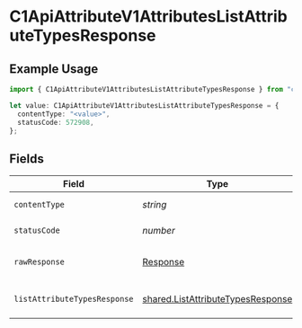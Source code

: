 # C1ApiAttributeV1AttributesListAttributeTypesResponse

## Example Usage

```typescript
import { C1ApiAttributeV1AttributesListAttributeTypesResponse } from "conductorone-sdk-typescript/sdk/models/operations";

let value: C1ApiAttributeV1AttributesListAttributeTypesResponse = {
  contentType: "<value>",
  statusCode: 572908,
};
```

## Fields

| Field                                                                                         | Type                                                                                          | Required                                                                                      | Description                                                                                   |
| --------------------------------------------------------------------------------------------- | --------------------------------------------------------------------------------------------- | --------------------------------------------------------------------------------------------- | --------------------------------------------------------------------------------------------- |
| `contentType`                                                                                 | *string*                                                                                      | :heavy_check_mark:                                                                            | HTTP response content type for this operation                                                 |
| `statusCode`                                                                                  | *number*                                                                                      | :heavy_check_mark:                                                                            | HTTP response status code for this operation                                                  |
| `rawResponse`                                                                                 | [Response](https://developer.mozilla.org/en-US/docs/Web/API/Response)                         | :heavy_check_mark:                                                                            | Raw HTTP response; suitable for custom response parsing                                       |
| `listAttributeTypesResponse`                                                                  | [shared.ListAttributeTypesResponse](../../../sdk/models/shared/listattributetypesresponse.md) | :heavy_minus_sign:                                                                            | ListAttributeTypesResponse is the response for listing attribute types.                       |